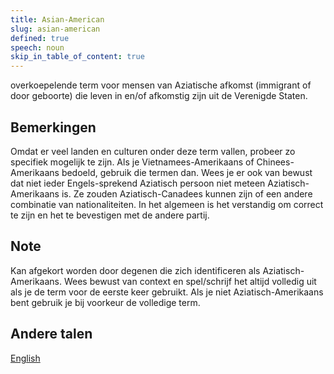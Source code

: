 ```yaml
---
title: Asian-American
slug: asian-american
defined: true
speech: noun
skip_in_table_of_content: true
---
```

overkoepelende term voor mensen van Aziatische afkomst (immigrant of door geboorte) die leven in en/of afkomstig zijn uit de Verenigde Staten.

## Bemerkingen
Omdat er veel landen en culturen onder deze term vallen, probeer zo specifiek mogelijk te zijn. Als je Vietnamees-Amerikaans of Chinees-Amerikaans bedoeld, gebruik die termen dan. Wees je er ook van bewust dat niet ieder Engels-sprekend Aziatisch persoon niet meteen Aziatisch-Amerikaans is. Ze zouden Aziatisch-Canadees kunnen zijn of een andere combinatie van nationaliteiten. In het algemeen is het verstandig om correct te zijn en het te bevestigen met de andere partij.

## Note
Kan afgekort worden door degenen die zich identificeren als Aziatisch-Amerikaans. Wees bewust van context en spel/schrijf het altijd volledig uit als je de term voor de eerste keer gebruikt. Als je niet Aziatisch-Amerikaans bent gebruik je bij voorkeur de volledige term.

## Andere talen

[English](../../asian-american)
